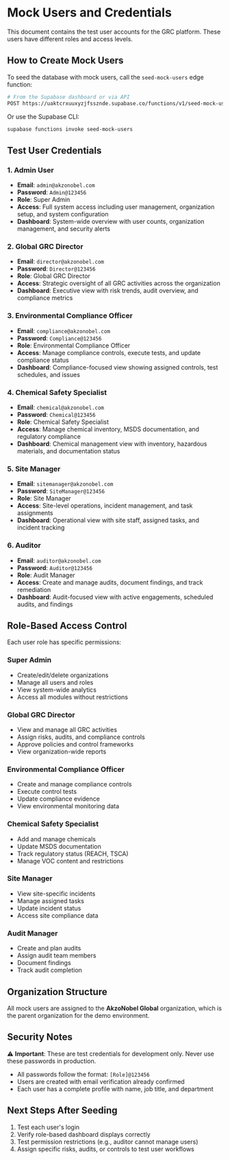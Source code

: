 # Mock Users and Credentials

This document contains the test user accounts for the GRC platform. These users have different roles and access levels.

## How to Create Mock Users

To seed the database with mock users, call the `seed-mock-users` edge function:

```bash
# From the Supabase dashboard or via API
POST https://uaktcrxuuxyzjfssznde.supabase.co/functions/v1/seed-mock-users
```

Or use the Supabase CLI:
```bash
supabase functions invoke seed-mock-users
```

## Test User Credentials

### 1. Admin User
- **Email**: `admin@akzonobel.com`
- **Password**: `Admin@123456`
- **Role**: Super Admin
- **Access**: Full system access including user management, organization setup, and system configuration
- **Dashboard**: System-wide overview with user counts, organization management, and security alerts

### 2. Global GRC Director
- **Email**: `director@akzonobel.com`
- **Password**: `Director@123456`
- **Role**: Global GRC Director
- **Access**: Strategic oversight of all GRC activities across the organization
- **Dashboard**: Executive view with risk trends, audit overview, and compliance metrics

### 3. Environmental Compliance Officer
- **Email**: `compliance@akzonobel.com`
- **Password**: `Compliance@123456`
- **Role**: Environmental Compliance Officer
- **Access**: Manage compliance controls, execute tests, and update compliance status
- **Dashboard**: Compliance-focused view showing assigned controls, test schedules, and issues

### 4. Chemical Safety Specialist
- **Email**: `chemical@akzonobel.com`
- **Password**: `Chemical@123456`
- **Role**: Chemical Safety Specialist
- **Access**: Manage chemical inventory, MSDS documentation, and regulatory compliance
- **Dashboard**: Chemical management view with inventory, hazardous materials, and documentation status

### 5. Site Manager
- **Email**: `sitemanager@akzonobel.com`
- **Password**: `SiteManager@123456`
- **Role**: Site Manager
- **Access**: Site-level operations, incident management, and task assignments
- **Dashboard**: Operational view with site staff, assigned tasks, and incident tracking

### 6. Auditor
- **Email**: `auditor@akzonobel.com`
- **Password**: `Auditor@123456`
- **Role**: Audit Manager
- **Access**: Create and manage audits, document findings, and track remediation
- **Dashboard**: Audit-focused view with active engagements, scheduled audits, and findings

## Role-Based Access Control

Each user role has specific permissions:

### Super Admin
- Create/edit/delete organizations
- Manage all users and roles
- View system-wide analytics
- Access all modules without restrictions

### Global GRC Director
- View and manage all GRC activities
- Assign risks, audits, and compliance controls
- Approve policies and control frameworks
- View organization-wide reports

### Environmental Compliance Officer
- Create and manage compliance controls
- Execute control tests
- Update compliance evidence
- View environmental monitoring data

### Chemical Safety Specialist
- Add and manage chemicals
- Update MSDS documentation
- Track regulatory status (REACH, TSCA)
- Manage VOC content and restrictions

### Site Manager
- View site-specific incidents
- Manage assigned tasks
- Update incident status
- Access site compliance data

### Audit Manager
- Create and plan audits
- Assign audit team members
- Document findings
- Track audit completion

## Organization Structure

All mock users are assigned to the **AkzoNobel Global** organization, which is the parent organization for the demo environment.

## Security Notes

⚠️ **Important**: These are test credentials for development only. Never use these passwords in production.

- All passwords follow the format: `[Role]@123456`
- Users are created with email verification already confirmed
- Each user has a complete profile with name, job title, and department

## Next Steps After Seeding

1. Test each user's login
2. Verify role-based dashboard displays correctly
3. Test permission restrictions (e.g., auditor cannot manage users)
4. Assign specific risks, audits, or controls to test user workflows

